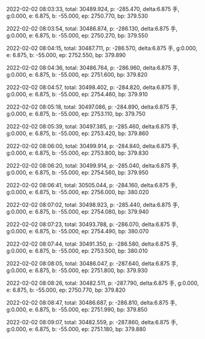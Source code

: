 2022-02-02 08:03:33, total: 30489.924, p: -285.470, delta:6.875 手, g:0.000, e: 6.875, b: -55.000, ep: 2750.770, bp: 379.530

2022-02-02 08:03:54, total: 30486.874, p: -286.130, delta:6.875 手, g:0.000, e: 6.875, b: -55.000, ep: 2750.270, bp: 379.550

2022-02-02 08:04:15, total: 30487.711, p: -286.570, delta:6.875 手, g:0.000, e: 6.875, b: -55.000, ep: 2752.550, bp: 379.890

2022-02-02 08:04:36, total: 30486.764, p: -286.960, delta:6.875 手, g:0.000, e: 6.875, b: -55.000, ep: 2751.600, bp: 379.820

2022-02-02 08:04:57, total: 30498.402, p: -284.820, delta:6.875 手, g:0.000, e: 6.875, b: -55.000, ep: 2754.460, bp: 379.910

2022-02-02 08:05:18, total: 30497.086, p: -284.890, delta:6.875 手, g:0.000, e: 6.875, b: -55.000, ep: 2753.110, bp: 379.750

2022-02-02 08:05:39, total: 30497.385, p: -285.460, delta:6.875 手, g:0.000, e: 6.875, b: -55.000, ep: 2753.420, bp: 379.860

2022-02-02 08:06:00, total: 30499.914, p: -284.840, delta:6.875 手, g:0.000, e: 6.875, b: -55.000, ep: 2753.800, bp: 379.830

2022-02-02 08:06:20, total: 30499.914, p: -285.040, delta:6.875 手, g:0.000, e: 6.875, b: -55.000, ep: 2754.560, bp: 379.950

2022-02-02 08:06:41, total: 30505.044, p: -284.160, delta:6.875 手, g:0.000, e: 6.875, b: -55.000, ep: 2756.000, bp: 380.020

2022-02-02 08:07:02, total: 30498.923, p: -285.440, delta:6.875 手, g:0.000, e: 6.875, b: -55.000, ep: 2754.080, bp: 379.940

2022-02-02 08:07:23, total: 30493.788, p: -286.070, delta:6.875 手, g:0.000, e: 6.875, b: -55.000, ep: 2754.490, bp: 380.070

2022-02-02 08:07:44, total: 30491.350, p: -286.580, delta:6.875 手, g:0.000, e: 6.875, b: -55.000, ep: 2753.500, bp: 380.010

2022-02-02 08:08:05, total: 30486.047, p: -287.640, delta:6.875 手, g:0.000, e: 6.875, b: -55.000, ep: 2751.800, bp: 379.930

2022-02-02 08:08:26, total: 30482.511, p: -287.790, delta:6.875 手, g:0.000, e: 6.875, b: -55.000, ep: 2750.770, bp: 379.820

2022-02-02 08:08:47, total: 30486.687, p: -286.810, delta:6.875 手, g:0.000, e: 6.875, b: -55.000, ep: 2751.990, bp: 379.850

2022-02-02 08:09:07, total: 30482.559, p: -287.860, delta:6.875 手, g:0.000, e: 6.875, b: -55.000, ep: 2751.180, bp: 379.880